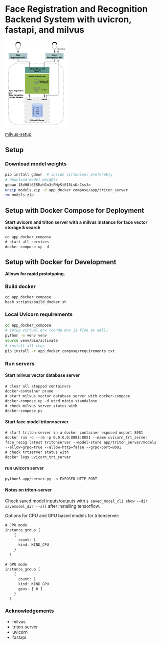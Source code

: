 # Face Registration and Recognition Backend System with uvicron, fastapi, and milvus

<img src="app_docker_compose/app/static/project_flow.png" width="40%" />

[milvus-setup](https://milvus.io/docs/install_standalone-docker.md)

## Setup

### Download model weights

```bash
pip install gdown  # inside virtualenv preferebly
# download model weights
gdown 18dH0l6ESMaHJo3tFMySt0I8LsKcCss3o
unzip models.zip -d app_docker_compose/app/triton_server
rm models.zip
```

## Setup with Docker Compose for Deployment

**Start uvicorn and triton server with a milvus instance for face vector storage & search**

```shell
cd app_docker_compose
# start all services
docker-compose up -d
```

## Setup with Docker for Development

**Allows for rapid prototyping.**

### Build docker

```shell
cd app_docker_compose
bash scripts/build_docker.sh
```

### Local Uvicorn requirements

```bash
cd app_docker_compose
# setup virtual env (conda env is fine as well)
python -m venv venv
source venv/bin/activate
# install all reqs
pip install -r app_docker_compose/requirements.txt
```

### Run servers

#### Start milvus vector database server

```shell
# clear all stopped containers
docker-container prune
# start milvus vector database server with docker-compose
docker-compose up -d etcd minio standalone
# check milvus server status with
docker-compose ps
```

#### Start face model triton=server

```shell
# start triton-server in a docker container exposed onport 8081
docker run -d --rm -p 0.0.0.0:8081:8081 --name uvicorn_trt_server face_recog:latest tritonserver --model-store app/triton_server/models --allow-grpc=true --allow-http=false --grpc-port=8081
# check trtserver status with
docker logs uvicorn_trt_server
```
#### run uvicorn server

```shell
python3 app/server.py -p EXPOSED_HTTP_PORT
```

#### Notes on triton-server

Check saved.model inputs/outputs with `$ saved_model_cli show --dir savemodel_dir --all` after installing tensorflow.

Options for CPU and GPU based models for tritonserver:

    # CPU mode
    instance_group [
        {
          count: 1
          kind: KIND_CPU
        }
      ]

    # GPU mode
    instance_group [
        {
          count: 1
          kind: KIND_GPU
          gpus: [ 0 ]
        }
      ]

### Acknowledgements

-   milvus
-   triton-server
-   uvicorn
-   fastapi
